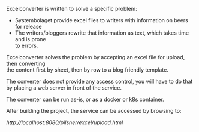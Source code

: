 Excelconverter is written to solve a specific problem:

- Systembolaget provide excel files to writers with information on beers for release
- The writers/bloggers rewrite that information as text, which takes time and is prone  
to errors.

Excelconverter solves the problem by accepting an excel file for upload, then converting   
the content first by sheet, then by row to a blog friendly template.

The converter does not provide any access control, you will have to do that by placing a web server in front of the service.

The converter can be run as-is, or as a docker or k8s container.

After building the project, the service can be accessed by browsing to:

*http://localhost:8080/pilsner/excel/upload.html*

